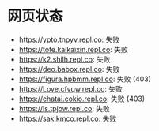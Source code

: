 # 网页状态
- https://ypto.tnpyv.repl.co: 失败
- https://tote.kaikaixin.repl.co: 失败
- https://k2.shilh.repl.co: 失败
- https://deo.babox.repl.co: 失败
- https://figura.hpbmm.repl.co: 失败 (403)
- https://Love.cfvqw.repl.co: 失败
- https://chatai.cokio.repl.co: 失败 (403)
- https://ls.tpjow.repl.co: 失败
- https://sak.kmco.repl.co: 失败
